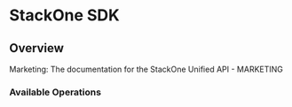# StackOne SDK

## Overview

Marketing: The documentation for the StackOne Unified API - MARKETING

### Available Operations
